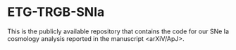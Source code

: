 # ETG-TRGB-SNIa
This is the publicly available repository that contains the code for our SNe Ia cosmology analysis reported in the manuscript &lt;arXiV/ApJ>.
